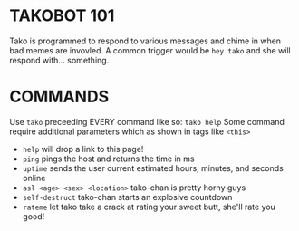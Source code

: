 # TAKOBOT 101 #
Tako is programmed to respond to various messages and chime in when bad memes are invovled. A common trigger would be `hey tako` and she will respond with... something.

# COMMANDS #
Use `tako` preceeding EVERY command like so: `tako help`
Some command require additional parameters which as shown in tags like `<this>`

- `help` will drop a link to this page!
- `ping` pings the host and returns the time in ms
- `uptime` sends the user current estimated hours, minutes, and seconds online
- `asl <age> <sex> <location>` tako-chan is pretty horny guys
- `self-destruct` tako-chan starts an explosive countdown
- `rateme` let tako take a crack at rating your sweet butt, she'll rate you good!
